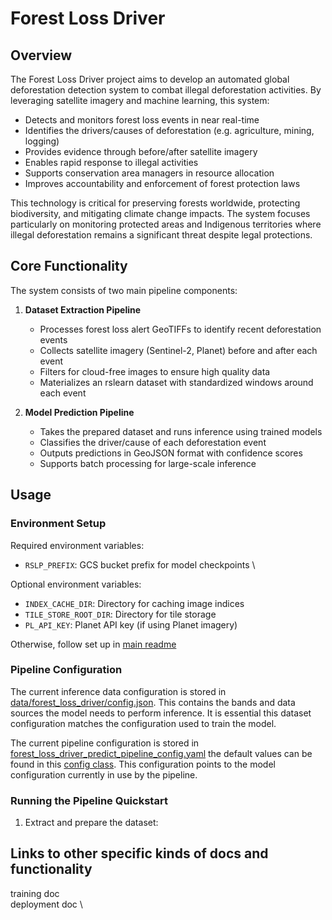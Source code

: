 # Forest Loss Driver

## Overview
The Forest Loss Driver project aims to develop an automated global deforestation detection system to combat illegal deforestation activities. By leveraging satellite imagery and machine learning, this system:

- Detects and monitors forest loss events in near real-time
- Identifies the drivers/causes of deforestation (e.g. agriculture, mining, logging)
- Provides evidence through before/after satellite imagery
- Enables rapid response to illegal activities
- Supports conservation area managers in resource allocation
- Improves accountability and enforcement of forest protection laws

This technology is critical for preserving forests worldwide, protecting biodiversity, and mitigating climate change impacts. The system focuses particularly on monitoring protected areas and Indigenous territories where illegal deforestation remains a significant threat despite legal protections.

## Core Functionality

The system consists of two main pipeline components:

1. **Dataset Extraction Pipeline**
   - Processes forest loss alert GeoTIFFs to identify recent deforestation events
   - Collects satellite imagery (Sentinel-2, Planet) before and after each event
   - Filters for cloud-free images to ensure high quality data
   - Materializes an rslearn dataset with standardized windows around each event

2. **Model Prediction Pipeline**
   - Takes the prepared dataset and runs inference using trained models
   - Classifies the driver/cause of each deforestation event
   - Outputs predictions in GeoJSON format with confidence scores
   - Supports batch processing for large-scale inference

## Usage

### Environment Setup
Required environment variables:
- `RSLP_PREFIX`: GCS bucket prefix for model checkpoints \

Optional environment variables:
- `INDEX_CACHE_DIR`: Directory for caching image indices
- `TILE_STORE_ROOT_DIR`: Directory for tile storage
- `PL_API_KEY`: Planet API key (if using Planet imagery)

Otherwise, follow set up in [main readme](../../README.md)

### Pipeline Configuration

The current inference data configuration is stored in [data/forest_loss_driver/config.json](../../data/forest_loss_driver/config.json). This contains the bands and data sources the model needs to perform inference. It is essential this dataset configuration matches the configuration used to train the model.

The current pipeline configuration is stored in [forest_loss_driver_predict_pipeline_config.yaml](inference/config/forest_loss_driver_predict_pipeline_config.yaml) the default values can be found in this [config class](inference/config.py). This configuration points to the model configuration currently in use by the pipeline.
### Running the Pipeline Quickstart

1. Extract and prepare the dataset:


## Links to other specific kinds of docs and functionality

training doc \
deployment doc \
